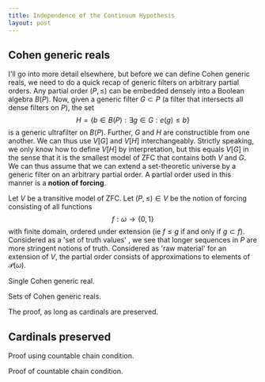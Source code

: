 ```yaml
---
title: Independence of the Continuum Hypothesis
layout: post
---
```


<script type="text/x-mathjax-config"> MathJax.Hub.Config({ tex2jax: { inlineMath: [['$','$'], ['\\(','\\)']], processEscapes: true } }); </script> <script src="https://cdnjs.cloudflare.com/ajax/libs/mathjax/2.7.0/MathJax.js?config=TeX-AMS-MML_HTMLorMML" type="text/javascript"></script>

## Cohen generic reals

I'll go into more detail elsewhere, but before we can define Cohen generic reals, we need to do a quick recap of generic filters on arbitrary partial orders. Any partial order $(P, \leq)$ can be embedded densely into a Boolean algebra $B(P)$. Now, given a generic filter $G \subset P$ (a filter that intersects all dense filters on $P$), the set $$H = \{b \in B(P): \exists g \in G: e(g) \leq b\}$$ is a generic ultrafilter on $B(P)$. Further, $G$ and $H$ are constructible from one another. We can thus use $V[G]$ and $V[H]$ interchangeably. Strictly speaking, we only know how to define $V[H]$ by interpretation, but this equals $V[G]$ in the sense that it is the smallest model of ZFC that contains both $V$ and $G$. We can thus assume that we can extend a set-theoretic universe by a generic filter on an arbitrary partial order. A partial order used in this manner is a **notion of forcing**.

Let $V$ be a transitive model of ZFC. Let $(P, \leq) \in V$ be the notion of forcing consisting of all functions $$f : \omega \to \{0,1\}$$ with finite domain, ordered under extension (ie $f \leq g$ if and only if $g \subset f$). Considered as a 'set of truth values' , we see that longer sequences in $P$ are more stringent notions of truth. Considered as 'raw material' for an extension of $V$, the partial order consists of approximations to elements of $\mathcal{P}(\omega)$. 

Single Cohen generic real.

Sets of Cohen generic reals.

The proof, as long as cardinals are preserved.

## Cardinals preserved

Proof using countable chain condition.

Proof of countable chain condition.